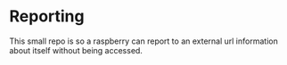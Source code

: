 # Reporting

This small repo is so a raspberry can report to an external url information about itself without being accessed.